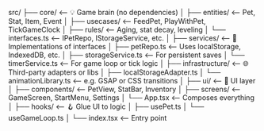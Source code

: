 src/
├── core/ <-- 💡 Game brain (no dependencies)
│ ├── entities/ <-- Pet, Stat, Item, Event
│ ├── usecases/ <-- FeedPet, PlayWithPet, TickGameClock
│ ├── rules/ <-- Aging, stat decay, leveling
│ └── interfaces.ts <-- IPetRepo, IStorageService, etc.
│
├── services/ <-- 🔌 Implementations of interfaces
│ ├── petRepo.ts <-- Uses localStorage, IndexedDB, etc.
│ ├── storageService.ts <-- For persistent saves
│ └── timerService.ts <-- For game loop or tick logic
│
├── infrastructure/ <-- 🌐 Third-party adapters or libs
│ ├── localStorageAdapter.ts
│ └── animationLibrary.ts <-- e.g. GSAP or CSS transitions
│
├── ui/ <-- 🎨 UI layer
│ ├── components/ <-- PetView, StatBar, Inventory
│ ├── screens/ <-- GameScreen, StartMenu, Settings
│ └── App.tsx <-- Composes everything
│
├── hooks/ <-- 🪝 Glue UI to logic
│ ├── usePet.ts
│ └── useGameLoop.ts
│
└── index.tsx <-- Entry point
